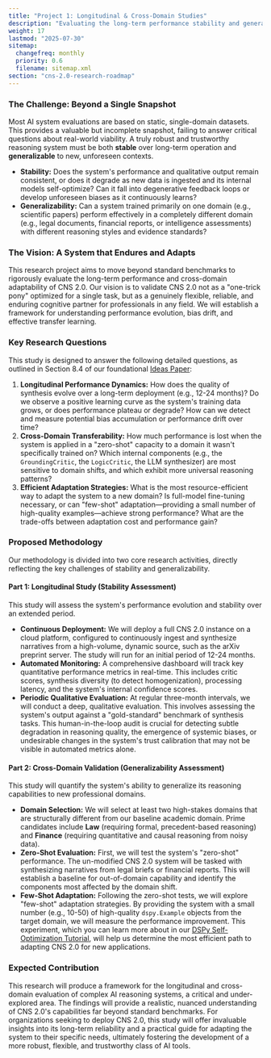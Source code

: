 ```yaml
---
title: "Project 1: Longitudinal & Cross-Domain Studies"
description: "Evaluating the long-term performance stability and generalization capabilities of the CNS 2.0 system across time and diverse professional domains."
weight: 17
lastmod: "2025-07-30"
sitemap:
  changefreq: monthly
  priority: 0.6
  filename: sitemap.xml
section: "cns-2.0-research-roadmap"
---
```


### The Challenge: Beyond a Single Snapshot

Most AI system evaluations are based on static, single-domain datasets. This provides a valuable but incomplete snapshot, failing to answer critical questions about real-world viability. A truly robust and trustworthy reasoning system must be both **stable** over long-term operation and **generalizable** to new, unforeseen contexts.

-   **Stability:** Does the system's performance and qualitative output remain consistent, or does it degrade as new data is ingested and its internal models self-optimize? Can it fall into degenerative feedback loops or develop unforeseen biases as it continuously learns?
-   **Generalizability:** Can a system trained primarily on one domain (e.g., scientific papers) perform effectively in a completely different domain (e.g., legal documents, financial reports, or intelligence assessments) with different reasoning styles and evidence standards?

### The Vision: A System that Endures and Adapts

This research project aims to move beyond standard benchmarks to rigorously evaluate the long-term performance and cross-domain adaptability of CNS 2.0. Our vision is to validate CNS 2.0 not as a "one-trick pony" optimized for a single task, but as a genuinely flexible, reliable, and enduring cognitive partner for professionals in any field. We will establish a framework for understanding performance evolution, bias drift, and effective transfer learning.

### Key Research Questions

This study is designed to answer the following detailed questions, as outlined in Section 8.4 of our foundational [Ideas Paper](/guides/cns-2.0-research-roadmap/in-depth/ideas-paper/):

1.  **Longitudinal Performance Dynamics:** How does the quality of synthesis evolve over a long-term deployment (e.g., 12-24 months)? Do we observe a positive learning curve as the system's training data grows, or does performance plateau or degrade? How can we detect and measure potential bias accumulation or performance drift over time?
2.  **Cross-Domain Transferability:** How much performance is lost when the system is applied in a "zero-shot" capacity to a domain it wasn't specifically trained on? Which internal components (e.g., the `GroundingCritic`, the `LogicCritic`, the LLM synthesizer) are most sensitive to domain shifts, and which exhibit more universal reasoning patterns?
3.  **Efficient Adaptation Strategies:** What is the most resource-efficient way to adapt the system to a new domain? Is full-model fine-tuning necessary, or can "few-shot" adaptation—providing a small number of high-quality examples—achieve strong performance? What are the trade-offs between adaptation cost and performance gain?

### Proposed Methodology

Our methodology is divided into two core research activities, directly reflecting the key challenges of stability and generalizability.

#### Part 1: Longitudinal Study (Stability Assessment)

This study will assess the system's performance evolution and stability over an extended period.

-   **Continuous Deployment:** We will deploy a full CNS 2.0 instance on a cloud platform, configured to continuously ingest and synthesize narratives from a high-volume, dynamic source, such as the arXiv preprint server. The study will run for an initial period of 12-24 months.
-   **Automated Monitoring:** A comprehensive dashboard will track key quantitative performance metrics in real-time. This includes critic scores, synthesis diversity (to detect homogenization), processing latency, and the system's internal confidence scores.
-   **Periodic Qualitative Evaluation:** At regular three-month intervals, we will conduct a deep, qualitative evaluation. This involves assessing the system's output against a "gold-standard" benchmark of synthesis tasks. This human-in-the-loop audit is crucial for detecting subtle degradation in reasoning quality, the emergence of systemic biases, or undesirable changes in the system's trust calibration that may not be visible in automated metrics alone.

#### Part 2: Cross-Domain Validation (Generalizability Assessment)

This study will quantify the system's ability to generalize its reasoning capabilities to new professional domains.

-   **Domain Selection:** We will select at least two high-stakes domains that are structurally different from our baseline academic domain. Prime candidates include **Law** (requiring formal, precedent-based reasoning) and **Finance** (requiring quantitative and causal reasoning from noisy data).
-   **Zero-Shot Evaluation:** First, we will test the system's "zero-shot" performance. The un-modified CNS 2.0 system will be tasked with synthesizing narratives from legal briefs or financial reports. This will establish a baseline for out-of-domain capability and identify the components most affected by the domain shift.
-   **Few-Shot Adaptation:** Following the zero-shot tests, we will explore "few-shot" adaptation strategies. By providing the system with a small number (e.g., 10-50) of high-quality `dspy.Example` objects from the target domain, we will measure the performance improvement. This experiment, which you can learn more about in our [DSPy Self-Optimization Tutorial](/guides/tutorials/dspy-self-optimization/1-introduction/), will help us determine the most efficient path to adapting CNS 2.0 for new applications.

### Expected Contribution

This research will produce a framework for the longitudinal and cross-domain evaluation of complex AI reasoning systems, a critical and under-explored area. The findings will provide a realistic, nuanced understanding of CNS 2.0's capabilities far beyond standard benchmarks. For organizations seeking to deploy CNS 2.0, this study will offer invaluable insights into its long-term reliability and a practical guide for adapting the system to their specific needs, ultimately fostering the development of a more robust, flexible, and trustworthy class of AI tools.
